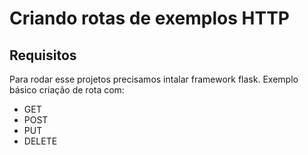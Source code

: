 # Criando rotas de exemplos HTTP
## Requisitos
Para rodar esse projetos precisamos intalar framework flask.
Exemplo básico criação de rota com: 
- GET
- POST
- PUT
- DELETE
